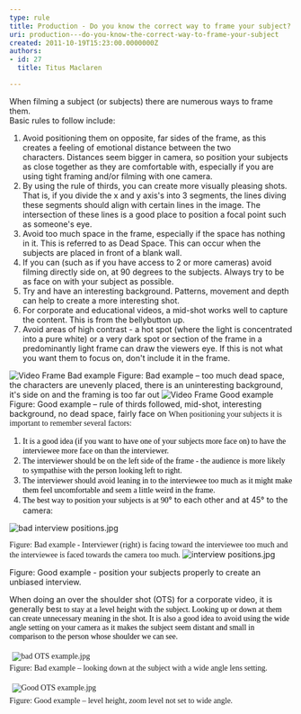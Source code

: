 ```yaml
---
type: rule
title: Production - Do you know the correct way to frame your subject?
uri: production---do-you-know-the-correct-way-to-frame-your-subject
created: 2011-10-19T15:23:00.0000000Z
authors:
- id: 27
  title: Titus Maclaren

---
```


 When filming a subject (or subjects) there are numerous ways to frame them.  
Basic rules to follow include:

1. Avoid positioning them on opposite, far sides of the frame, as this creates a feeling of emotional distance between the two characters. Distances seem bigger in camera, so position your subjects as close together as they are comfortable with, especially if you are using tight framing and/or filming with one camera.
2. By using the rule of thirds, you can create more visually pleasing shots. That is, if you divide the x and y axis's into 3 segments, the lines diving these segments should align with certain lines in the image. The intersection of these lines is a good place to position a focal point such as someone's eye.
3. Avoid too much space in the frame, especially if the space has nothing in it. This is referred to as Dead Space. This can occur when the subjects are placed in front of a blank wall.
4. If you can (such as if you have access to 2 or more cameras) avoid filming directly side on, at 90 degrees to the subjects. Always try to be as face on with your subject as possible.
5. Try and have an interesting background. Patterns, movement and depth can help to create a more interesting shot.
6. For corporate and educational videos, a mid-shot works well to capture the content. This is from the bellybutton up.
7. Avoid areas of high contrast - a hot spot (where the light is concentrated into a pure white) or a very dark spot or section of the frame in a predominantly light frame can draw the viewers eye. If this is not what you want them to focus on, don't include it in the frame.

![Video Frame Bad example](/DesignandPresentation/RulesToBetterVideoRecording/PublishingImages/video-fram-bad-example.jpg) Figure: Bad example – too much dead space, the characters are unevenly placed, there is an uninteresting background, it's side on and the framing is too far out ![Video Frame Good example](/DesignandPresentation/RulesToBetterVideoRecording/PublishingImages/video-fram-good-example.jpg) Figure: Good example – rule of thirds followed, mid-shot, interesting background, no dead space, fairly face on 
<font face="verdana">When positioning your subjects it is important to remember several factors&#58;</font>

1. <font class="Apple-style-span" color="#000000" face="verdana"><span class="Apple-style-span" style="line-height&#58;18px;">​It is a good idea (if you want to have one of your subjects more face on) to have the interviewee more face on than the interviewer.<br></span></font>
2. <font class="Apple-style-span" color="#000000" face="verdana"><span class="Apple-style-span" style="line-height&#58;18px;">The interviewer should be on the left side of the frame - the audience is more likely to sympathise with the person looking left to right.</span></font>
3. <font class="Apple-style-span" color="#000000" face="verdana"><span class="Apple-style-span" style="line-height&#58;18px;">The interviewer should avoid leaning in to the interviewee too much as it might make them feel uncomfortable and seem a little weird in the frame.</span></font>
4. <font class="Apple-style-span" color="#000000" face="verdana"><span class="Apple-style-span" style="line-height&#58;18px;"></span></font><font class="Apple-style-span" color="#000000" face="verdana"><span class="Apple-style-span" style="line-height&#58;18px;">The best way to position your subjects is at 90</span></font>° to each other and at 45° to the camera:



![bad interview positions.jpg](/DesignandPresentation/RulesToBetterVideoRecording/PublishingImages/bad-interview-positions.jpg)


<font face="verdana">Figure&#58; Bad example - Interviewer (right) is facing toward the interviewee too much and the interviewee is faced towards the camera too much.</font>
![interview positions.jpg](/DesignandPresentation/RulesToBetterVideoRecording/PublishingImages/interview%20positions.jpg)

Figure: Good example - position your subjects properly to create an unbiased interview.

<font face="verdana"></font>

<font>When doing an over the shoulder shot (OTS) for a corporate video, it is generally bes<font class="Apple-style-span" color="#000000" face="verdana">t to stay at a level height with the subject. Looking up or down at them can create unnecessary meaning in the shot. It is also a good idea to avoid using the wide angle setting on your camera as it makes the subject seem distant and small in comparison to the person whose shoulder we can see.</font></font>



<font face="verdana"></font>

<font face="verdana"></font>

<font face="verdana"><img alt="bad OTS example.jpg" src="/DesignandPresentation/RulesToBetterVideoRecording/PublishingImages/bad%20OTS%20example.jpg" style="margin&#58;5px;"><br></font><font face="verdana">Figure&#58; Bad example – looking down at the subject with a wide angle lens setting.</font>

<font face="verdana"></font>

<font face="verdana"></font>

<font face="verdana"><img alt="Good OTS example.jpg" src="/DesignandPresentation/RulesToBetterVideoRecording/PublishingImages/Good%20OTS%20example.jpg" style="margin&#58;5px;"><br></font><font face="verdana">Figure&#58; Good example – level height, zoom level not set to wide angle.</font>
 ​  
